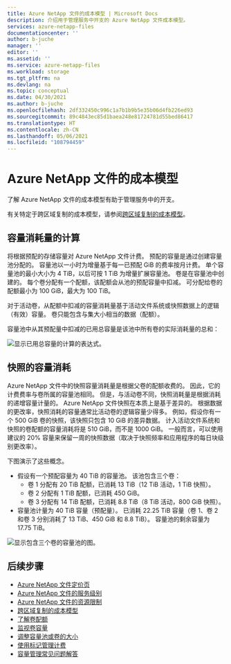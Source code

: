 ```yaml
---
title: Azure NetApp 文件的成本模型 | Microsoft Docs
description: 介绍用于管理服务中开支的 Azure NetApp 文件成本模型。
services: azure-netapp-files
documentationcenter: ''
author: b-juche
manager: ''
editor: ''
ms.assetid: ''
ms.service: azure-netapp-files
ms.workload: storage
ms.tgt_pltfrm: na
ms.devlang: na
ms.topic: conceptual
ms.date: 04/30/2021
ms.author: b-juche
ms.openlocfilehash: 2df332450c996c1a7b1b9b5e35b06d4fb226ed93
ms.sourcegitcommit: 89c4843ec85d1baea248e81724781d55bed86417
ms.translationtype: HT
ms.contentlocale: zh-CN
ms.lasthandoff: 05/06/2021
ms.locfileid: "108794459"
---
```

# <a name="cost-model-for-azure-netapp-files"></a>Azure NetApp 文件的成本模型 

了解 Azure NetApp 文件的成本模型有助于管理服务中的开支。 

有关特定于跨区域复制的成本模型，请参阅[跨区域复制的成本模型](cross-region-replication-introduction.md#cost-model-for-cross-region-replication)。

## <a name="calculation-of-capacity-consumption"></a>容量消耗量的计算

将根据预配的存储容量对 Azure NetApp 文件计费。  预配的容量是通过创建容量池分配的。  容量池以一小时为增量基于每一已预配 GiB 的费率按月计费。 单个容量池的最小大小为 4 TiB，以后可按 1 TiB 为增量扩展容量池。 卷是在容量池中创建的。  每个卷分配有一个配额，该配额会从池的预配容量中扣减。 可分配给卷的配额最小为 100 GiB，最大为 100 TiB。  

对于活动卷，从配额中扣减的容量消耗量基于活动文件系统或快照数据上的逻辑（有效）容量。 卷只能包含与集大小相当的数据（配额）。

容量池中从其预配量中扣减的已用总容量是该池中所有卷的实际消耗量的总和： 

   ![显示已用总容量的计算的表达式。](../media/azure-netapp-files/azure-netapp-files-total-used-capacity.png)

## <a name="capacity-consumption-of-snapshots"></a>快照的容量消耗 

Azure NetApp 文件中的快照容量消耗量是根据父卷的配额收费的。  因此，它的计费费率与卷所属的容量池相同。  但是，与活动卷不同，快照消耗量是根据消耗的递增容量计量的。  Azure NetApp 文件快照在本质上是基于差异的。 根据数据的更改率，快照消耗的容量通常比活动卷的逻辑容量少得多。 例如，假设你有一个 500 GiB 卷的快照，该快照只包含 10 GiB 的差异数据。 计入活动文件系统和快照的卷配额的容量消耗将是 510 GiB，而不是 1000 GiB。 一般而言，可以使用建议的 20% 容量来保留一周的快照数据（取决于快照频率和应用程序的每日块级别更改率）。 

下图演示了这些概念。 

* 假设有一个预配容量为 40 TiB 的容量池。 该池包含三个卷：    
    * 卷 1 分配有 20 TiB 配额，已消耗 13 TiB（12 TiB 活动，1 TiB 快照）。
    * 卷 2 分配有 1 TiB 配额，已消耗 450 GiB。
    * 卷 3 分配有 14 TiB 配额，已消耗 8.8 TiB（8 TiB 活动，800 GiB 快照）。   
* 容量池计量为 40 TiB 容量（预配量）。 已消耗 22.25 TiB 容量（卷 1、卷 2 和卷 3 分别消耗了 13 TiB、450 GiB 和 8.8 TiB）。 容量池的剩余容量为 17.75 TiB。   

![显示包含三个卷的容量池的图。](../media/azure-netapp-files/azure-netapp-files-capacity-pool-with-three-vols.png)

## <a name="next-steps"></a>后续步骤

* [Azure NetApp 文件定价页](https://azure.microsoft.com/pricing/details/storage/netapp/)
* [Azure NetApp 文件的服务级别](azure-netapp-files-service-levels.md)
* [Azure NetApp 文件的资源限制](azure-netapp-files-resource-limits.md)
* [跨区域复制的成本模型](cross-region-replication-introduction.md#cost-model-for-cross-region-replication)
* [了解卷配额](volume-quota-introduction.md)
* [监视卷容量](monitor-volume-capacity.md)
* [调整容量池或卷的大小](azure-netapp-files-resize-capacity-pools-or-volumes.md)
* [使用标记管理计费](manage-billing-tags.md)
* [容量管理常见问题解答](azure-netapp-files-faqs.md#capacity-management-faqs)
